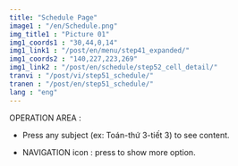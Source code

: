 ```yaml
---
title: "Schedule Page"
image1 : "/en/Schedule.png"
img_title1 : "Picture 01"
img1_coords1 : "30,44,0,14"
img1_link1 : "/post/en/menu/step41_expanded/"
img1_coords2 : "140,227,223,269"
img1_link2 : "/post/en/schedule/step52_cell_detail/"
tranvi : "/post/vi/step51_schedule/"
tranen : "/post/en/step51_schedule/"
lang : "eng"
---
```

OPERATION AREA :

- Press any subject (ex: Toán-thứ 3-tiết 3) to see content.

- NAVIGATION icon : press to show more option.		
